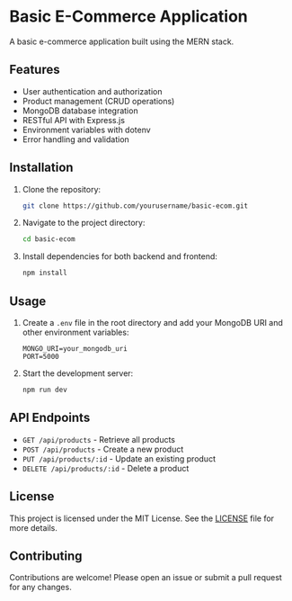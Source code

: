 # Basic E-Commerce Application

A basic e-commerce application built using the MERN stack.

## Features

- User authentication and authorization
- Product management (CRUD operations)
- MongoDB database integration
- RESTful API with Express.js
- Environment variables with dotenv
- Error handling and validation

## Installation

1. Clone the repository:
   ```sh
   git clone https://github.com/yourusername/basic-ecom.git
   ```
2. Navigate to the project directory:
   ```sh
   cd basic-ecom
   ```
3. Install dependencies for both backend and frontend:
   ```sh
   npm install
   ```

## Usage

1. Create a `.env` file in the root directory and add your MongoDB URI and other environment variables:
   ```env
   MONGO_URI=your_mongodb_uri
   PORT=5000
   ```
2. Start the development server:
   ```sh
   npm run dev
   ```

## API Endpoints

- `GET /api/products` - Retrieve all products
- `POST /api/products` - Create a new product
- `PUT /api/products/:id` - Update an existing product
- `DELETE /api/products/:id` - Delete a product

## License

This project is licensed under the MIT License. See the [LICENSE](LICENSE) file for more details.

## Contributing

Contributions are welcome! Please open an issue or submit a pull request for any changes.
